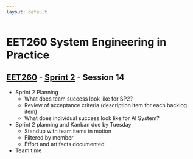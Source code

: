 ```yaml
---
layout: default
---
```


# EET260 System Engineering in Practice

## [EET260](../../) - [Sprint 2](../) - Session 14

- Sprint 2 Planning
    - What does team success look like for SP2?
    - Review of acceptance criteria (description item for each backlog item)
    - What does individual success look like for AI System?
- Sprint 2 planning and Kanban due by Tuesday
    - Standup with team items in motion
    - Filtered by member
    - Effort and artifacts documented
- Team time
